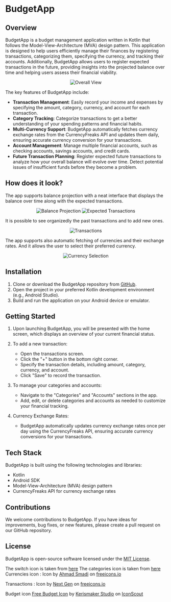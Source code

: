 # BudgetApp

## Overview
BudgetApp is a budget management application written in Kotlin that follows the Model-View-Architecture (MVA) design pattern. This application is designed to help users efficiently manage their finances by registering transactions, categorizing them, specifying the currency, and tracking their accounts. Additionally, BudgetApp allows users to register expected transactions in the future, providing insights into the projected balance over time and helping users assess their financial viability.


<p align="center">
  <img src="./images/your-image-name.png" alt="Overall View">
</p>

The key features of BudgetApp include:
- **Transaction Management**: Easily record your income and expenses by specifying the amount, category, currency, and account for each transaction.
- **Category Tracking**: Categorize transactions to get a better understanding of your spending patterns and financial habits.
- **Multi-Currency Support**: BudgetApp automatically fetches currency exchange rates from the CurrencyFreaks API and updates them daily, ensuring accurate currency conversion for your transactions.
- **Account Management**: Manage multiple financial accounts, such as checking accounts, savings accounts, and credit cards.
- **Future Transaction Planning**: Register expected future transactions to analyze how your overall balance will evolve over time. Detect potential issues of insufficient funds before they become a problem.


## How does it look?

The app supports balance projection with a neat interface that displays the balance over time
along with the expected transactions.
<p align="center">
  <img src="./images/balance_projection.png" alt="Balance Projection">
  <img src="./images/expected_transactions.png" alt="Expected Transactions">
</p>

It is possible to see organizedly the past transactions and to add new ones.
<p align="center">
  <img src="./images/transaction_view.png" alt="Transactions">
</p>

The app supports also automatic fetching of currencies and their exchange rates. And it allows
the user to select their preferred currency.

<p align="center">
  <img src="./images/multi_currency.png" alt="Currency Selection">
</p>





## Installation
1. Clone or download the BudgetApp repository from [GitHub](https://github.com/afcarzero1/Budget).
2. Open the project in your preferred Kotlin development environment (e.g., Android Studio).
3. Build and run the application on your Android device or emulator.

## Getting Started
1. Upon launching BudgetApp, you will be presented with the home screen, which displays an overview of your current financial status.

2. To add a new transaction:
    - Open the transactions screen.
    - Click the "+" button in the bottom right corner.
    - Specify the transaction details, including amount, category, currency, and account.
    - Click "Save" to record the transaction.

3. To manage your categories and accounts:
    - Navigate to the "Categories" and "Accounts" sections in the app.
    - Add, edit, or delete categories and accounts as needed to customize your financial tracking.

5. Currency Exchange Rates:
    - BudgetApp automatically updates currency exchange rates once per day using the CurrencyFreaks API, ensuring accurate currency conversions for your transactions.

## Tech Stack
BudgetApp is built using the following technologies and libraries:
- Kotlin
- Android SDK
- Model-View-Architecture (MVA) design pattern
- CurrencyFreaks API for currency exchange rates

## Contributions
We welcome contributions to BudgetApp. If you have ideas for improvements, bug fixes, or new features, please create a pull request on our GitHub repository.

## License
BudgetApp is open-source software licensed under the [MIT License](LICENSE.md).

The switch icon is taken from [here](https://www.veryicon.com/icons/miscellaneous/fs-icon/switch-38.html)
The categories icon is taken from [here](https://freeicons.io/line-icons-2/category-icon-30673)
Currencies icon : Icon by <a class="link_pro" href="https://freeicons.io/currencies/euro-currencies-icon-700439">Ahmad Smadi</a>
on <a href="https://freeicons.io">freeicons.io</a>

Transactions : Icon by <a class="link_pro" href="https://freeicons.io/basic-ui-6/transaction-icon-709350">Next Gen</a>
on <a href="https://freeicons.io">freeicons.io</a>

Budget icon  <a href="https://iconscout.com/icons/budget" target="_blank">Free Budget  Icon</a> by <a href="https://iconscout.com/contributors/kerismaker">Kerismaker Studio</a> on <a href="https://iconscout.com">IconScout</a>